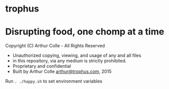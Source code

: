 trophus
===
Disrupting food, one chomp at a time
==


Copyright (C) Arthur Colle - All Rights Reserved
 * Unauthorized copying, viewing, and usage of any and all files 
 * in this repository, via any medium is strictly prohibited.
 * Proprietary and confidential
 * Built by Arthur Colle <arthur@trophus.com>, 2015


Run `. ./happy.sh` to set environment variables